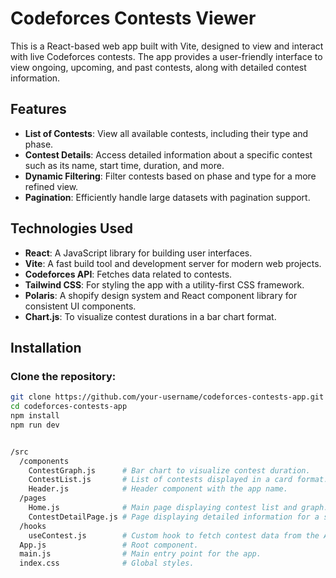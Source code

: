 # Codeforces Contests Viewer

This is a React-based web app built with Vite, designed to view and interact with live Codeforces contests. The app provides a user-friendly interface to view ongoing, upcoming, and past contests, along with detailed contest information.

## Features

- **List of Contests**: View all available contests, including their type and phase.
- **Contest Details**: Access detailed information about a specific contest such as its name, start time, duration, and more.
- **Dynamic Filtering**: Filter contests based on phase and type for a more refined view.
- **Pagination**: Efficiently handle large datasets with pagination support.

## Technologies Used

- **React**: A JavaScript library for building user interfaces.
- **Vite**: A fast build tool and development server for modern web projects.
- **Codeforces API**: Fetches data related to contests.
- **Tailwind CSS**: For styling the app with a utility-first CSS framework.
- **Polaris**: A shopify design system and React component library for consistent UI components.
- **Chart.js**: To visualize contest durations in a bar chart format.

## Installation

### Clone the repository:

```bash
git clone https://github.com/your-username/codeforces-contests-app.git
cd codeforces-contests-app
npm install
npm run dev


/src
  /components
    ContestGraph.js      # Bar chart to visualize contest duration.
    ContestList.js       # List of contests displayed in a card format.
    Header.js            # Header component with the app name.
  /pages
    Home.js              # Main page displaying contest list and graph.
    ContestDetailPage.js # Page displaying detailed information for a specific contest.
  /hooks
    useContest.js        # Custom hook to fetch contest data from the API.
  App.js                 # Root component.
  main.js                # Main entry point for the app.
  index.css              # Global styles.
```
